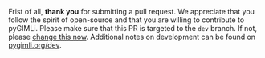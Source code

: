 Frist of all, **thank you** for submitting a pull request. We appreciate that
you follow the spirit of open-source and that you are willing to contribute to
pyGIMLi. Please make sure that this PR is targeted to the `dev` branch. If not,
please [change this
now](https://github.com/blog/2224-change-the-base-branch-of-a-pull-request).
Additional notes on development can be found on
[pygimli.org/dev](https://www.pygimli.org/dev).
